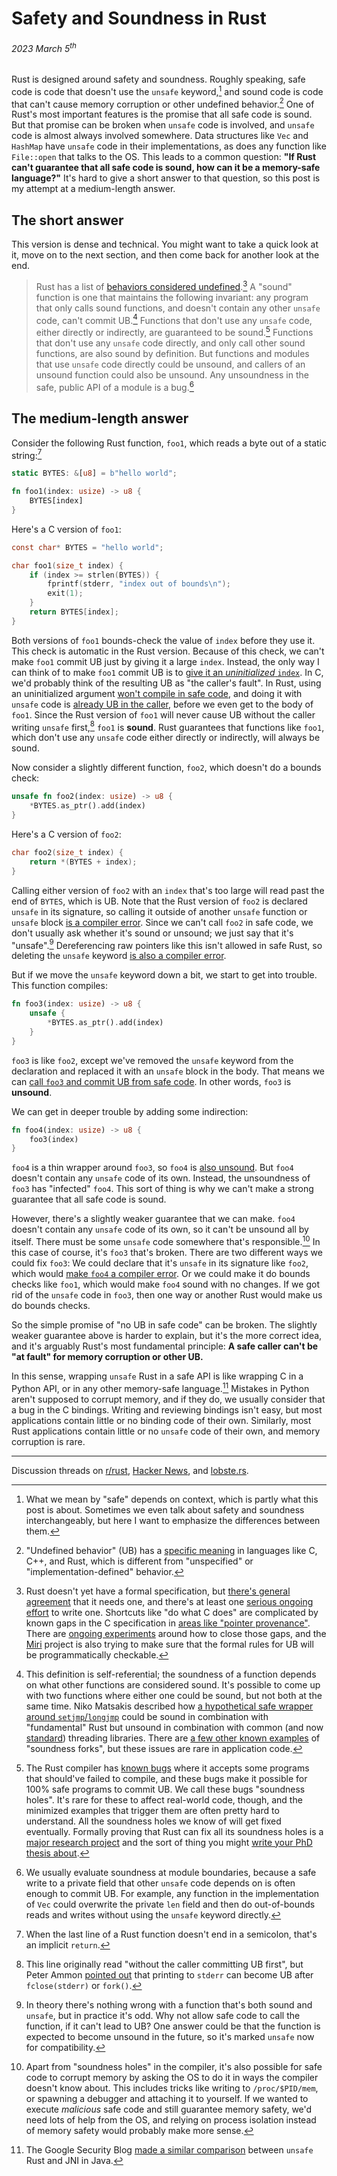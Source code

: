 # Safety and Soundness in Rust
###### 2023 March 5<sup>th</sup>

Rust is designed around safety and soundness. Roughly speaking, safe code is
code that doesn't use the `unsafe` keyword,[^safe_meanings] and sound code is
code that can't cause memory corruption or other undefined
behavior.[^undefined_behavior] One of Rust's most important features is the
promise that all safe code is sound. But that promise can be broken when
`unsafe` code is involved, and `unsafe` code is almost always involved
somewhere. Data structures like `Vec` and `HashMap` have `unsafe` code in their
implementations, as does any function like `File::open` that talks to the OS.
This leads to a common question: **"If Rust can't guarantee that all safe code
is sound, how can it be a memory-safe language?"** It's hard to give a short
answer to that question, so this post is my attempt at a medium-length answer.

## The short answer

This version is dense and technical. You might want to take a quick look at it,
move on to the next section, and then come back for another look at the end.

> Rust has a list of [behaviors considered
> undefined](https://doc.rust-lang.org/reference/behavior-considered-undefined.html).[^formal_spec]
> A "sound" function is one that maintains the following invariant: any program
> that only calls sound functions, and doesn't contain any other `unsafe` code,
> can't commit UB.[^self_referential] Functions that don't use any `unsafe`
> code, either directly or indirectly, are guaranteed to be
> sound.[^soundness_holes] Functions that don't use any `unsafe` code
> directly, and only call other sound functions, are also sound by definition.
> But functions and modules that use `unsafe` code directly could be unsound,
> and callers of an unsound function could also be unsound. Any unsoundness in
> the safe, public API of a module is a bug.[^module_soundness]

## The medium-length answer

Consider the following Rust function, `foo1`, which reads a byte out of a
static string:[^implicit_return]

```rust
static BYTES: &[u8] = b"hello world";

fn foo1(index: usize) -> u8 {
    BYTES[index]
}
```

Here's a C version of `foo1`:

```c
const char* BYTES = "hello world";

char foo1(size_t index) {
    if (index >= strlen(BYTES)) {
        fprintf(stderr, "index out of bounds\n");
        exit(1);
    }
    return BYTES[index];
}
```

Both versions of `foo1` bounds-check the value of `index` before they use it.
This check is automatic in the Rust version. Because of this check, we can't
make `foo1` commit UB just by giving it a large `index`. Instead, the only way
I can think of to make `foo1` commit UB is to [give it an _uninitialized_
`index`][uninitialized_index]. In C, we'd probably think of the resulting UB as
"the caller's fault". In Rust, using an uninitialized argument [won't compile
in safe code][safe_code], and doing it with `unsafe` code is [already UB in the
caller][in_the_caller], before we even get to the body of `foo1`. Since the
Rust version of `foo1` will never cause UB without the caller writing `unsafe`
first,[^fclose] `foo1` is **sound**. Rust guarantees that functions like
`foo1`, which don't use any `unsafe` code either directly or indirectly, will
always be sound.

[uninitialized_index]: <https://godbolt.org/#g:!((g:!((g:!((h:codeEditor,i:(filename:'1',fontScale:14,fontUsePx:'0',j:1,lang:___c,selection:(endColumn:2,endLineNumber:19,positionColumn:2,positionLineNumber:19,selectionStartColumn:2,selectionStartLineNumber:19,startColumn:2,startLineNumber:19),source:'%23include+%3Cstddef.h%3E%0A%23include+%3Cstdio.h%3E%0A%23include+%3Cstdlib.h%3E%0A%23include+%3Cstring.h%3E%0A%0Aconst+char*+BYTES+%3D+%22hello+world%22%3B%0A%0Achar+foo1(size_t+index)+%7B%0A++++if+(index+%3E%3D+strlen(BYTES))+%7B%0A++++++++fprintf(stderr,+%22index+out+of+bounds%5Cn%22)%3B%0A++++++++exit(1)%3B%0A++++%7D%0A++++return+BYTES%5Bindex%5D%3B%0A%7D%0A%0Aint+main()+%7B%0A++++size_t+index%3B+//+uninitialized!!%0A++++foo1(index)%3B%0A%7D'),l:'5',n:'0',o:'C+source+%231',t:'0')),k:50,l:'4',n:'0',o:'',s:0,t:'0'),(g:!((h:executor,i:(argsPanelShown:'1',compilationPanelShown:'0',compiler:cclang1500,compilerName:'',compilerOutShown:'0',execArgs:'',execStdin:'',fontScale:14,fontUsePx:'0',j:1,lang:___c,libs:!(),options:'-fsanitize%3Dmemory',overrides:!(),runtimeTools:!(),source:1,stdinPanelShown:'1',tree:'1',wrap:'1'),l:'5',n:'0',o:'Executor+x86-64+clang+15.0.0+(C,+Editor+%231)',t:'0')),k:50,l:'4',n:'0',o:'',s:0,t:'0')),l:'2',n:'0',o:'',t:'0')),version:4>

[safe_code]: https://play.rust-lang.org/?version=stable&mode=debug&edition=2021&code=static+BYTES%3A+%26%5Bu8%5D+%3D+b%22hello+world%22%3B%0A%0Afn+foo1%28index%3A+usize%29+-%3E+u8+%7B%0A++++BYTES%5Bindex%5D%0A%7D%0A%0Afn+main%28%29+%7B%0A++++let+index%3B+%2F%2F+uninitialized%0A++++foo1%28index%29%3B%0A%7D%0A

[in_the_caller]: https://play.rust-lang.org/?version=stable&mode=debug&edition=2021&code=use+std%3A%3Amem%3A%3AMaybeUninit%3B%0Ause+std%3A%3Aptr%3A%3Acopy_nonoverlapping%3B%0A%0Afn+foo1%28_index%3A+usize%29+%7B%0A++++%2F%2F+The+body+here+doesn%27t+matter.+In+this+example+it%27s+empty.%0A%7D%0A%0Afn+main%28%29+%7B%0A++++%2F%2F+Note+that+we+*don%27t*+use+mem%3A%3Aunitialized%28%29+or+MaybeUninit%3A%3Aassume_init%28%29%0A++++%2F%2F+here%2C+because+we+want+to+demonstrate+UB+on+line+22+below%2C+and+either+of%0A++++%2F%2F+those+approaches+would+actually+be+UB+right+here%2C+because+returning+an%0A++++%2F%2F+uninitialized+integer+is+considered+%22using%22+it+%28today%29.%0A++++let+mut+index+%3D+0%3B%0A%0A++++%2F%2F+Copy+an+uninitialized+value+into+%60index%60.+Because+%60copy_nonoverlapping%60%0A++++%2F%2F+is+allowed+to+handle+uninitialized+values%2C+this+isn%27t+per+se+UB+%28today%29.%0A++++%2F%2F+The+C+equivalent+of+%60copy_nonoverlapping%60+is+%60memcpy%60.%0A++++unsafe+%7B%0A++++++++copy_nonoverlapping%28MaybeUninit%3A%3Auninit%28%29.as_ptr%28%29%2C+%26mut+index%2C+1%29%3B%0A++++%7D%0A%0A++++%2F%2F+Even+though+the+body+of+%60foo1%60+is+empty%2C+calling+it+with+an+uninitialized%0A++++%2F%2F+argument+is+UB+%28today%29.+If+you+run+this+with+Tools-%3EMiri+above%2C+it+fails%0A++++%2F%2F+on+this+line.%0A++++foo1%28index%29%3B%0A%7D%0A

Now consider a slightly different function, `foo2`, which doesn't do a bounds
check:

```rust
unsafe fn foo2(index: usize) -> u8 {
    *BYTES.as_ptr().add(index)
}
```

Here's a C version of `foo2`:

```c
char foo2(size_t index) {
    return *(BYTES + index);
}
```

Calling either version of `foo2` with an `index` that's too large will read
past the end of `BYTES`, which is UB. Note that the Rust version of `foo2` is
declared `unsafe` in its signature, so calling it outside of another `unsafe`
function or `unsafe` block [is a compiler error]. Since we can't call `foo2` in
safe code, we don't usually ask whether it's sound or unsound; we just say that
it's "unsafe".[^unsafe_and_sound] Dereferencing raw pointers like this isn't
allowed in safe Rust, so deleting the `unsafe` keyword [is also a compiler
error].

[is a compiler error]: https://play.rust-lang.org/?version=stable&mode=debug&edition=2021&code=static+BYTES%3A+%26%5Bu8%5D+%3D+b%22hello+world%22%3B%0A%0Aunsafe+fn+foo2%28index%3A+usize%29+-%3E+u8+%7B%0A++++*BYTES.as_ptr%28%29.add%28index%29%0A%7D%0A%0Afn+main%28%29+%7B%0A++++foo2%280%29%3B%0A%7D%0A

[is also a compiler error]: https://play.rust-lang.org/?version=stable&mode=debug&edition=2021&code=static+BYTES%3A+%26%5Bu8%5D+%3D+b%22hello+world%22%3B%0A%0Afn+foo2%28index%3A+usize%29+-%3E+u8+%7B%0A++++*BYTES.as_ptr%28%29.wrapping_add%28index%29%0A%7D

But if we move the `unsafe` keyword down a bit, we start to get into trouble.
This function compiles:

```rust
fn foo3(index: usize) -> u8 {
    unsafe {
        *BYTES.as_ptr().add(index)
    }
}
```

`foo3` is like `foo2`, except we've removed the `unsafe` keyword from the
declaration and replaced it with an `unsafe` block in the body. That means we
can [call `foo3` and commit UB from safe code][commit_ub]. In other words,
`foo3` is **unsound**.

[commit_ub]: https://play.rust-lang.org/?version=stable&mode=debug&edition=2021&code=static+BYTES%3A+%26%5Bu8%5D+%3D+b%22hello+world%22%3B%0A%0Afn+foo3%28index%3A+usize%29+-%3E+u8+%7B%0A++++unsafe+%7B%0A++++++++*BYTES.as_ptr%28%29.add%28index%29%0A++++%7D%0A%7D%0A%0Afn+main%28%29+%7B%0A++++%2F%2F+Use+an+index+that%27s+way+too+large.+In+debug+mode%2C+this+will+segfault.+If%0A++++%2F%2F+you+run+it+with+Tools+-%3E+Miri+in+the+top+right%2C+Miri+will+print+an%0A++++%2F%2F+%22out-of-bounds+pointer+arithmetic%22+error.%0A++++foo3%280xffffffff%29%3B%0A%7D%0A

We can get in deeper trouble by adding some indirection:

```rust
fn foo4(index: usize) -> u8 {
    foo3(index)
}
```

`foo4` is a thin wrapper around `foo3`, so `foo4` is [also
unsound].
But `foo4` doesn't contain any `unsafe` code of its own. Instead, the
unsoundness of `foo3` has "infected" `foo4`. This sort of thing is why we can't
make a strong guarantee that all safe code is sound.

[also unsound]: https://play.rust-lang.org/?version=stable&mode=debug&edition=2021&code=static+BYTES%3A+%26%5Bu8%5D+%3D+b%22hello+world%22%3B%0A%0Afn+foo3%28index%3A+usize%29+-%3E+u8+%7B%0A++++unsafe+%7B%0A++++++++*BYTES.as_ptr%28%29.add%28index%29%0A++++%7D%0A%7D%0A%0Afn+foo4%28index%3A+usize%29+-%3E+u8+%7B%0A++++foo3%28index%29%0A%7D%0A%0Afn+main%28%29+%7B%0A++++%2F%2F+Use+an+index+that%27s+way+too+large.+In+debug+mode%2C+this+will+segfault.+If%0A++++%2F%2F+you+run+it+with+Tools+-%3E+Miri+in+the+top+right%2C+Miri+will+print+an%0A++++%2F%2F+%22out-of-bounds+pointer+arithmetic%22+error.%0A++++foo4%280xffffffff%29%3B%0A%7D%0A

However, there's a slightly weaker guarantee that we can make. `foo4` doesn't
contain any `unsafe` code of its own, so it can't be unsound all by itself.
There must be some `unsafe` code somewhere that's
responsible.[^weird_exceptions] In this case of course, it's `foo3` that's
broken. There are two different ways we could fix `foo3`: We could declare that
it's `unsafe` in its signature like `foo2`, which would [make `foo4` a compiler
error][compiler_error]. Or we could make it do bounds checks like `foo1`, which
would make `foo4` sound with no changes. If we got rid of the `unsafe` code in
`foo3`, then one way or another Rust would make us do bounds checks.

[compiler_error]: https://play.rust-lang.org/?version=stable&mode=debug&edition=2021&code=static+BYTES%3A+%26%5Bu8%5D+%3D+b%22hello+world%22%3B%0A%0Aunsafe+fn+foo3%28index%3A+usize%29+-%3E+u8+%7B%0A++++*BYTES.as_ptr%28%29.add%28index%29%0A%7D%0A%0Afn+foo4%28index%3A+usize%29+-%3E+u8+%7B%0A++++foo3%28index%29%0A%7D

So the simple promise of "no UB in safe code" can be broken. The slightly
weaker guarantee above is harder to explain, but it's the more correct idea,
and it's arguably Rust's most fundamental principle: **A safe caller can't be
"at fault" for memory corruption or other UB.**

In this sense, wrapping `unsafe` Rust in a safe API is like wrapping C
in a Python API, or in any other memory-safe language.[^google_jni]
Mistakes in Python aren't supposed to corrupt memory, and if they do,
we usually consider that a bug in the C bindings. Writing and reviewing
bindings isn't easy, but most applications contain little or no binding code of
their own. Similarly, most Rust applications contain little or no `unsafe` code
of their own, and memory corruption is rare.

---

Discussion threads on
[r/rust](https://www.reddit.com/r/rust/comments/11j8k8d/safety_and_soundness_in_rust/?),
[Hacker News](https://news.ycombinator.com/item?id=35032915), and
[lobste.rs](https://lobste.rs/s/tpstyz/safety_soundness_rust).

[^safe_meanings]: What we mean by "safe" depends on context, which is partly
  what this post is about. Sometimes we even talk about safety and soundness
  interchangeably, but here I want to emphasize the differences between them.

[^undefined_behavior]: "Undefined behavior" (UB) has a [specific
  meaning](https://en.wikipedia.org/wiki/Undefined_behavior) in languages like
  C, C++, and Rust, which is different from "unspecified" or
  "implementation-defined" behavior.

[^formal_spec]: Rust doesn't yet have a formal specification, but [there's
  general agreement](https://blog.m-ou.se/rust-standard/) that it needs one,
  and there's at least one [serious ongoing
  effort](https://ferrous-systems.com/ferrocene/) to write one. Shortcuts like
  "do what C does" are complicated by known gaps in the C specification in
  [areas like "pointer
  provenance"](https://www.ralfj.de/blog/2020/12/14/provenance.html). There are
  [ongoing experiments](https://github.com/rust-lang/rust/issues/95228) around
  how to close those gaps, and the [Miri](https://github.com/rust-lang/miri)
  project is also trying to make sure that the formal rules for UB will be
  programmatically checkable.

[^self_referential]: This definition is self-referential; the soundness of a
  function depends on what other functions are considered sound. It's possible
  to come up with two functions where either one could be sound, but not both
  at the same time. Niko Matsakis described how [a hypothetical safe wrapper
  around
  `setjmp`/`longjmp`](http://smallcultfollowing.com/babysteps/blog/2016/10/02/observational-equivalence-and-unsafe-code/#composing-unsafe-abstractions)
  could be sound in combination with "fundamental" Rust but unsound in
  combination with common (and now
  [standard](https://doc.rust-lang.org/stable/std/thread/fn.scope.html))
  threading libraries. There are [a few other known
  examples](https://github.com/rust-lang/unsafe-code-guidelines/issues/379) of
  "soundness forks", but these issues are rare in application code.

[^soundness_holes]: The Rust compiler has [known
  bugs](https://github.com/rust-lang/rust/issues/25860) where it
  accepts some programs that should've failed to compile, and these bugs make
  it possible for 100% safe programs to commit UB. We call these bugs
  "soundness holes". It's rare for these to affect real-world code, though, and
  the minimized examples that trigger them are often pretty hard to understand.
  All the soundness holes we know of will get fixed eventually. Formally
  proving that Rust can fix all its soundness holes is a [major research
  project](https://plv.mpi-sws.org/rustbelt/) and the sort of thing you might
  [write your PhD thesis about](https://research.ralfj.de/thesis.html).

[^module_soundness]: We usually evaluate soundness at module boundaries,
  because a safe write to a private field that other `unsafe` code depends on
  is often enough to commit UB. For example, any function in the implementation
  of `Vec` could overwrite the private `len` field and then do out-of-bounds
  reads and writes without using the `unsafe` keyword directly.

[^implicit_return]: When the last line of a Rust function doesn't end in a
  semicolon, that's an implicit `return`.

[^fclose]: This line originally read "without the caller committing UB first",
  but Peter Ammon [pointed out](https://news.ycombinator.com/item?id=35035347)
  that printing to `stderr` can become UB after `fclose(stderr)` or `fork()`.

[^unsafe_and_sound]: In theory there's nothing wrong with a function that's
  both sound and `unsafe`, but in practice it's odd. Why not allow safe code to
  call the function, if it can't lead to UB? One answer could be that the
  function is expected to become unsound in the future, so it's marked `unsafe`
  now for compatibility.

[^weird_exceptions]: Apart from "soundness holes" in the compiler, it's also
  possible for safe code to corrupt memory by asking the OS to do it in ways
  the compiler doesn't know about. This includes tricks like writing to
  `/proc/$PID/mem`, or spawning a debugger and attaching it to yourself. If we
  wanted to execute _malicious_ safe code and still guarantee memory safety,
  we'd need lots of help from the OS, and relying on process isolation instead
  of memory safety would probably make more sense.

[^google_jni]: The Google Security Blog [made a similar
  comparison](https://security.googleblog.com/2022/12/memory-safe-languages-in-android-13.html)
  between `unsafe` Rust and JNI in Java.
